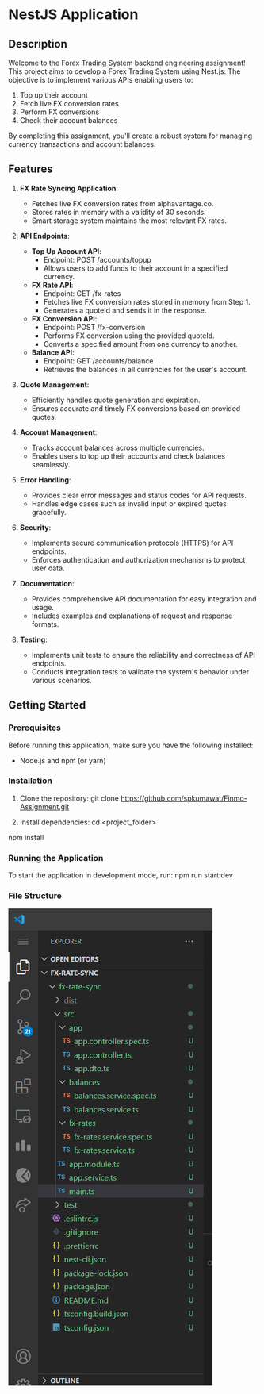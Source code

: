 # NestJS Application

## Description

Welcome to the Forex Trading System backend engineering assignment! This project aims to develop a Forex Trading System using Nest.js. The objective is to implement various APIs enabling users to:

1. Top up their account
2. Fetch live FX conversion rates
3. Perform FX conversions
4. Check their account balances

By completing this assignment, you'll create a robust system for managing currency transactions and account balances.

## Features

1. **FX Rate Syncing Application**:
   - Fetches live FX conversion rates from alphavantage.co.
   - Stores rates in memory with a validity of 30 seconds.
   - Smart storage system maintains the most relevant FX rates.

2. **API Endpoints**:
   - **Top Up Account API**:
     - Endpoint: POST /accounts/topup
     - Allows users to add funds to their account in a specified currency.
   - **FX Rate API**:
     - Endpoint: GET /fx-rates
     - Fetches live FX conversion rates stored in memory from Step 1.
     - Generates a quoteId and sends it in the response.
   - **FX Conversion API**:
     - Endpoint: POST /fx-conversion
     - Performs FX conversion using the provided quoteId.
     - Converts a specified amount from one currency to another.
   - **Balance API**:
     - Endpoint: GET /accounts/balance
     - Retrieves the balances in all currencies for the user's account.

3. **Quote Management**:
   - Efficiently handles quote generation and expiration.
   - Ensures accurate and timely FX conversions based on provided quotes.

4. **Account Management**:
   - Tracks account balances across multiple currencies.
   - Enables users to top up their accounts and check balances seamlessly.

5. **Error Handling**:
   - Provides clear error messages and status codes for API requests.
   - Handles edge cases such as invalid input or expired quotes gracefully.

6. **Security**:
   - Implements secure communication protocols (HTTPS) for API endpoints.
   - Enforces authentication and authorization mechanisms to protect user data.

7. **Documentation**:
   - Provides comprehensive API documentation for easy integration and usage.
   - Includes examples and explanations of request and response formats.

8. **Testing**:
   - Implements unit tests to ensure the reliability and correctness of API endpoints.
   - Conducts integration tests to validate the system's behavior under various scenarios.



## Getting Started

### Prerequisites

Before running this application, make sure you have the following installed:

- Node.js and npm (or yarn)


### Installation

1. Clone the repository:
git clone https://github.com/spkumawat/Finmo-Assignment.git



2. Install dependencies:
cd <project_folder>

npm install

### Running the Application

To start the application in development mode, run:
npm run start:dev

### File Structure
![file structure](https://raw.githubusercontent.com/spkumawat/Finmo-Assignment/main/Screenshot%20(312).png)




